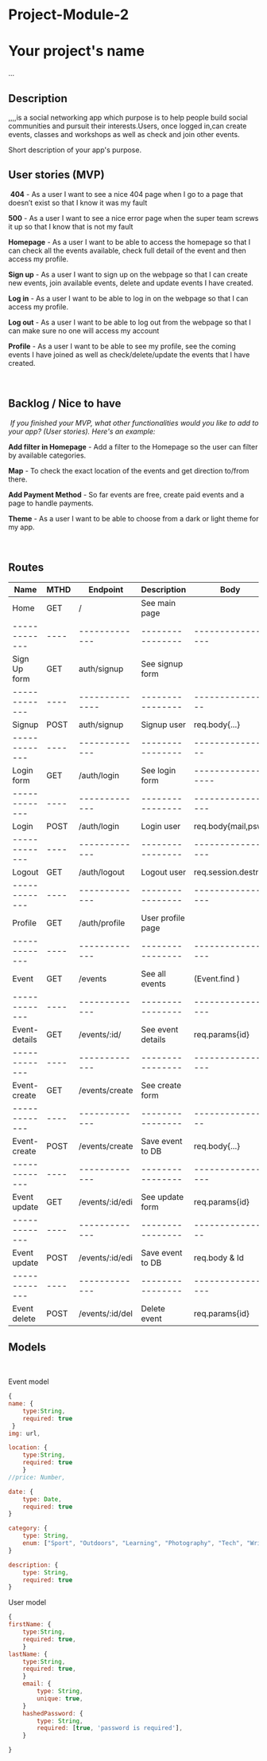# Project-Module-2

# Your project's name

...
​

## Description

​,,,,is a social networking app which purpose is to help people build social communities and pursuit their interests.Users, once logged in,can create events, classes and workshops as well as check and join other events.

Short description of your app's purpose.
​

## User stories (MVP)

​
**404** - As a user I want to see a nice 404 page when I go to a page that doesn’t exist so that I know it was my fault

**500** - As a user I want to see a nice error page when the super team screws it up so that I know that is not my fault

**Homepage** - As a user I want to be able to access the homepage so that I can check all the events available, check full detail of the event and then access my profile.

**Sign up** - As a user I want to sign up on the webpage so that I can create new events, join available events, delete and update events I have created.

**Log in** - As a user I want to be able to log in on the webpage so that I can access my profile.

**Log out** - As a user I want to be able to log out from the webpage so that I can make sure no one will access my account

**Profile** - As a user I want to be able to see my profile, see the coming events I have joined as well as check/delete/update the events that I have created.

​​

## Backlog / Nice to have

​
_If you finished your MVP, what other functionalities would you like to add to your app? (User stories). Here's an example:_

**Add filter in Homepage** - Add a filter to the Homepage so the user can filter by available categories.

**Map** - To check the exact location of the events and get direction to/from there.

**Add Payment Method** - So far events are free, create paid events and a page to handle payments.

**Theme** - As a user I want to be able to choose from a dark or light theme for my app.

​

## Routes

| Name          | MTHD | Endpoint        | Description       | Body               | Render        | Redirect |
| ------------- | ---- | --------------- | ----------------- | ------------------ | ------------- | -------- |
| Home          | GET  | /               | See main page     |                    | home          |          |
| ------------- | ---- | -------------   | ----------------  | -----------------  | ------------  | -------- |
| Sign Up form  | GET  | auth/signup     | See signup form   |                    | signup-form   |          |
| ------------- | ---- | --------------  | ----------------  | ----------------   | ------------  | -------- |
| Signup        | POST | auth/signup     | Signup user       | req.body{...}      |               | /        |
| ------------- | ---- | -------------   | ----------------  | ----------------   | ------------  | -------- |
| Login form    | GET  | /auth/login     | See login form    | ------------------ | login-form    |          |
| ------------- | ---- | -------------   | ----------------  | -----------------  | ------------  | -------- |
| Login         | POST | /auth/login     | Login user        | req.body{mail,psw} |               | /events  |
| ------------- | ---- | -------------   | ----------------  | -----------------  | ------------  | -------- |
| Logout        | GET  | /auth/logout    | Logout user       | req.session.destro |               | /login   |
| ------------- | ---- | -------------   | ----------------  | -----------------  | ------------  | -------- |
| Profile       | GET  | /auth/profile   | User profile page |                    | profile-page  |          |
| ------------- | ---- | -------------   | ----------------  | -----------------  | ------------  | -------- |
| Event         | GET  | /events         | See all events    | (Event.find )      | events-list   |          |
| ------------- | ---- | -------------   | ----------------  | -----------------  | ------------  | -------- |
| Event-details | GET  | /events/:id/    | See event details | req.params{id}     | events-detail |          |
| ------------- | ---- | -------------   | ----------------  | -----------------  | ------------  | -------- |
| Event-create  | GET  | /events/create  | See create form   |                    | create-form   |          |
| ------------- | ---- | -------------   | ----------------  | ----------------   | ------------  | -------- |
| Event-create  | POST | /events/create  | Save event to DB  | req.body{...}      |               | /events  |
| ------------- | ---- | -------------   | ----------------  | -----------------  | ------------  | -------- |
| Event update  | GET  | /events/:id/edi | See update form   | req.params{id}     | update-form   |          |
| ------------- | ---- | -------------   | ----------------  | ----------------   | ------------  | -------- |
| Event update  | POST | /events/:id/edi | Save event to DB  | req.body & Id      |               | /events  |
| ------------- | ---- | -------------   | ----------------  | -----------------  | ------------  | -------- |
| Event delete  | POST | /events/:id/del | Delete event      | req.params{id}     |               | /events  |

## Models

​

Event model

```js
{
name: {
    type:String,
    required: true
 }
img: url,

location: {
    type:String,
    required: true
    }
//price: Number,

date: {
    type: Date,
    required: true
}

category: {
    type: String,
    enum: ["Sport", "Outdoors", "Learning", "Photography", "Tech", "Writing"]
}

description: {
    type: String,
    required: true
}

```

User model
​

```js
{
firstName: {
    type:String,
    required: true,
    }
lastName: {
    type:String,
    required: true,
    }
    email: {
        type: String,
        unique: true,
    }
    hashedPassword: {
        type: String,
        required: [true, 'password is required'],
    }

}
```

​

<!-- ## Links

​

### Github kanban

​
[Link to my project]()
​

### Github repository

​
[Link Repo]()
​

### Project deploy

​
[Link Deploy]()
​

### Wireframes

​
[InVision with Wireframes]()
​

### Slides -->
